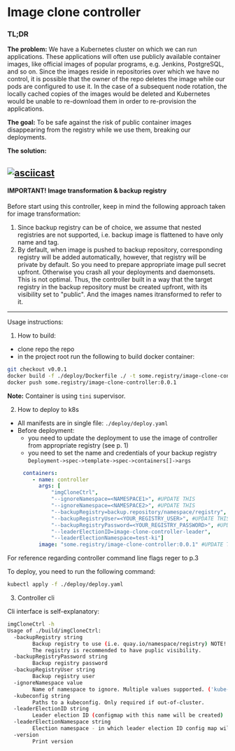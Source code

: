 # Image clone controller

### TL;DR

__The problem:__
We have a Kubernetes cluster on which we can run applications. These applications will often use publicly available container images, like official images of popular programs, e.g. Jenkins, PostgreSQL, and so on. Since the images reside in repositories over which we have no control, it is possible that the owner of the repo deletes the image while our pods are configured to use it.
In the case of a subsequent node rotation, the locally cached copies of the images would be deleted and Kubernetes would be unable to re-download them in order to re-provision the applications.

__The goal:__
To be safe against the risk of public container images disappearing from the registry while we use them, breaking our deployments.

__The solution:__

[![asciicast](https://asciinema.org/a/poCTy7fPMsvHAT5lOATaMALtU.svg)](https://asciinema.org/a/poCTy7fPMsvHAT5lOATaMALtU)
---
#### IMPORTANT! Image transformation & backup registry
Before start using this controller, keep in mind the following approach taken for image transformation:
1. Since backup registry can be of choice, we assume that nested registries are not supported, i.e. 
backup image is flattened to have only name and tag.
2. By default, when image is pushed to backup repository, corresponding registry will be added automatically, however, that registry will be private by default. So you need to prepare appropriate image pull secret upfront. Otherwise you crash all your deployments and daemonsets. This is not optimal.
Thus, the controller built in a way that the target registry in the backup repository must be created upfront, with its visibility set to "public". And the images names itransformed to refer to it.
---

Usage instructions:
1. How to build:
- clone repo the repo
- in the project root run the following to build docker container:
```bash
git checkout v0.0.1
docker build -f ./deploy/Dockerfile ./ -t some.registry/image-clone-controller:0.0.1
docker push some.registry/image-clone-controller:0.0.1
```
__Note:__ Container is using `tini` supervisor.

2. How to deploy to k8s

- All manifests are in single file: `./deploy/deploy.yaml`
- Before deployment:
  * you need to update the deployment to use the image of controller from appropriate registry (see p. 1)
  * you need to set the name and credentials of your backup registry
    `Deployment->spec->template->spec->containers[]->args`    
```yaml
     containers:
        - name: controller
          args: [
              "imgCloneCtrl",
              "--ignoreNamespace=<NAMESPACE1>", #UPDATE THIS
              "--ignoreNamespace=<NAMESPACE2>", #UPDATE THIS
              "--backupRegistry=backup.repository/namespace/registry", #UPDATE THIS 
              "--backupRegistryUser=<YOUR_REGISTRY_USER>", #UPDATE THIS
              "--backupRegistryPassword=<YOUR_REGISTRY_PASSWORD>", #UPDATE THIS
              "--leaderElectionID=image-clone-controller-leader",
              "--leaderElectionNamespace=test-ki"]
          image: "some.registry/image-clone-controller:0.0.1" #UPDATE THIS
```
  For reference regarding controller command line flags reger to p.3

To deploy, you need to run the following command:
```bash
kubectl apply -f ./deploy/deploy.yaml
```

3. Controller cli

Cli interface is self-explanatory:
```bash
imgCloneCtrl -h 
Usage of ./build/imgCloneCtrl:
  -backupRegistry string
        Backup registry to use (i.e. quay.io/namespace/registry) NOTE! Here should be passed a repository, namespace and a registry.
        The registry is recommended to have puplic visibility.
  -backupRegistryPassword string
        Backup registry password
  -backupRegistryUser string
        Backup registry user
  -ignoreNamespace value
        Name of namespace to ignore. Multiple values supported. ('kube-system' is always ignored!)
  -kubeconfig string
        Paths to a kubeconfig. Only required if out-of-cluster.
  -leaderElectionID string
        Leader election ID (configmap with this name will be created)
  -leaderElectionNamespace string
        Election namespace - in which leader election ID config map will be created
  -version
        Print version
```
